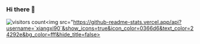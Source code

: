 ### Hi there 👋
![visitors count](https://visitors-by-url-pls-dont-use-this-in-your-repo.vercel.app/`xiangxi90`-github-readme)<img src="https://github-readme-stats.vercel.app/api?username=`xiangxi90`&show_icons=true&icon_color=0366d6&text_color=24292e&bg_color=fff&hide_title=false>
  
<!--
**xiangxi90/xiangxi90** is a ✨ _special_ ✨ repository because its `README.md` (this file) appears on your GitHub profile.

Here are some ideas to get you started:

- 🔭 I’m currently working on ...
- 🌱 I’m currently learning ...
- 👯 I’m looking to collaborate on ...
- 🤔 I’m looking for help with ...
- 💬 Ask me about ...
- 📫 How to reach me: ...
- 😄 Pronouns: ...
- ⚡ Fun fact: ...
-->
